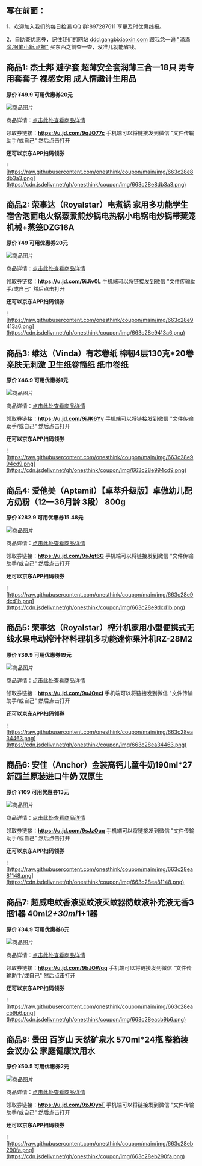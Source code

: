 ## 写在前面：

1、欢迎加入我们的每日捡漏 QQ 群:897287611 享更及时优惠线报。

2、自助查优惠券，记住我们的网站 [ddd.gangbixiaoxin.com](https://ddd.gangbixiaoxin.com) 跟我念一遍 ["滴滴滴.钢笔小新.点抗"](https://ddd.gangbixiaoxin.com) 买东西之前查一查，没准儿就能省钱。

## 商品1: 杰士邦 避孕套 超薄安全套润薄三合一18只 男专用套套子 裸感女用 成人情趣计生用品

**原价 ¥49.9 可用优惠券20元**

![商品图片](http://img14.360buyimg.com/n1/jfs/t1/188590/37/45149/72317/663b2f57F08e3d7e4/438752857bd9323c.jpg)

商品详情：[点击此处查看商品详情](https://union-click.jd.com/jdc?e=1003156031&amp;p=JF8BASIJK1olXwMEUV5VCUMTBF8IGloUWQAEXV5dCE0nRzBQRQQlBENHFRxWFlVPRjtUBABAQlRcCEBdCUoWB2kOElsVXQAdDRsBVXt-eBRhfVhWKGNJFCwrDShLQDxTTQFTUQoyVW5eCUsQCmkPHVIQbQdSVQ5cWEpHAl8IG2tDMwYDVV9YD0gXBG9mTRBPG1pKHBdtCXsXBW8MGFscWgMFVFtdOEsfBF_ftuPA17fX3OeJlsPAusjdkufBw44yZG5eOEsWAm0IH1wUXwYyZF5tC3tJbW5bHgwcDgRVOgMaQBFRCzVRdV0RXAMEXFdYOEkWAm0KK2slL3VlCFc6UhVeYzZRfTNUHXUCVAYbayx_bW1-YhxyWU9cKj8WWxYTADZ6YWsVbQ)

领取券链接：**https://u.jd.com/9qJQ77c** 手机端可以将链接发到微信 "文件传输助手/或自己" 然后点击打开

**还可以京东APP扫码领券**

![https://raw.githubusercontent.com/onesthink/coupon/main/img/663c28e8db3a3.png](https://cdn.jsdelivr.net/gh/onesthink/coupon/img/663c28e8db3a3.png)

## 商品2: 荣事达（Royalstar）电煮锅 家用多功能学生宿舍泡面电火锅蒸煮煎炒锅电热锅小电锅电炒锅带蒸笼 机械+蒸笼DZG16A

**原价 ¥49 可用优惠券20元**

![商品图片](http://img14.360buyimg.com/n1/jfs/t1/157018/11/42289/140605/663a1578Fd0166c95/bc41c68d90d13d00.jpg)

商品详情：[点击此处查看商品详情](https://union-click.jd.com/jdc?e=1003156031&amp;p=JF8BARkJK1olXwMEUV1YD04VBF8IGloUWgYEU1dbCkknRzBQRQQlBENHFRxWFlVPRjtUBABAQlRcCEBdCUoWBG8OHFITXwQdDRsBVXtPVTp_bhhGJGZaNhlVaBBiQhpdbAVTUQoyVW5eCUsQCmkPHVIQbQdSVQ5cWEpHAl8IG2tDMwYDVV9cCUgVBWg4GmsVWwYGV15UD04RC2wNK1sdWjbV-eaIgvrCi9bchdPC5KHX3eKJlsMnM18LK1sUXAQCUFlcCksnM284GGtLMwdRU1sNCU0ebTJPUwFTDU4AOllfDkoXBW0KK1kUXAQAZG5tSxd1BAl7X1tpBlBZLAE_dDMfWjpUfyBCMwRcFSsebCJcRRBgYQwTPVV0Im5dOA)

领取券链接：**https://u.jd.com/9iJiv0L** 手机端可以将链接发到微信 "文件传输助手/或自己" 然后点击打开

**还可以京东APP扫码领券**

![https://raw.githubusercontent.com/onesthink/coupon/main/img/663c28e9413a6.png](https://cdn.jsdelivr.net/gh/onesthink/coupon/img/663c28e9413a6.png)

## 商品3: 维达（Vinda）有芯卷纸 棉韧4层130克*20卷 亲肤无刺激 卫生纸卷筒纸 纸巾卷纸

**原价 ¥46.9 可用优惠券1元**

![商品图片](http://img14.360buyimg.com/n1/jfs/t1/248066/37/8530/161522/663b3e06F9c4ddcd5/a4ce5d4d69ea5f9c.jpg)

商品详情：[点击此处查看商品详情](https://union-click.jd.com/jdc?e=1003156031&amp;p=JF8BARkJK1olXwMEUVheDUMRAV8IGloUXA4LV11aDk8nRzBQRQQlBENHFRxWFlVPRjtUBABAQlRcCEBdCUoWAmcBGFgSWwIdDRsBVXtOaCxeZxNiNWVnKgJcUUJjcw9eHRt1UQoyVW5eCUsQCmkPHVIQbQdSVQ5cWEpHAl8IG2tDMwYDVV9cCUsQCm04GmsVWwYGV15UD08WAG8NK1sdWjbV-eaIgvrCi9bchdPC5KHX3eKJlsMnM18LK1sUXAQCUFlcCksnM284GGtLMwdRXF5eCRkQbTJPUwFTD0ddOlhZCEsfBG4KK1kUXAQAZG5teAJyaA53RilHIG5QEScvWElffGlvGT9BMwRkIBg2cSkeCx9NcgASDm1cCW5dOA)

领取券链接：**https://u.jd.com/9iJK6Yv** 手机端可以将链接发到微信 "文件传输助手/或自己" 然后点击打开

**还可以京东APP扫码领券**

![https://raw.githubusercontent.com/onesthink/coupon/main/img/663c28e994cd9.png](https://cdn.jsdelivr.net/gh/onesthink/coupon/img/663c28e994cd9.png)

## 商品4: 爱他美（Aptamil）【卓萃升级版】卓傲幼儿配方奶粉（12—36月龄   3段） 800g

**原价 ¥282.9 可用优惠券15.48元**

![商品图片](http://img14.360buyimg.com/n1/jfs/t1/180249/7/44496/112790/663b7a92F2bd8c97f/bef6166ec0f94641.jpg)

商品详情：[点击此处查看商品详情](https://union-click.jd.com/jdc?e=1003156031&amp;p=JF8BARkJK1olXwMEVF5cCEsWAF8IGloUWQEAU11dAUgnRzBQRQQlBENHFRxWFlVPRjtUBABAQlRcCEBdCUoWB2gKHFgVVAUdDRsBVXtjVjsOWi5UG2N8Uz4LQB9hBxRUHSV1UQoyVW5eCUsQCmkPHVIQbQdSVQ5cWEpHAl8IG2tDMwYDVV9cCUgQBGY4GmsVWwYGV15UD08UBmsNK1sdWjbV-eaIgvrCi9bchdPC5KHX3eKJlsMnM18LK1sUXAQCUFlcCksnM284GGtLMwdRUlxcWxwSbTJPUwFTCVFKOllfD0IUBmsIK1kUXAQAZG5tXBxxUzJ7GwNgB2FhED8CVEpQextrbxNmMwRDBDY0ThZiSy9tGgNqFGIAN25dOA)

领取券链接：**https://u.jd.com/9sJgt6G** 手机端可以将链接发到微信 "文件传输助手/或自己" 然后点击打开

**还可以京东APP扫码领券**

![https://raw.githubusercontent.com/onesthink/coupon/main/img/663c28e9dcd1b.png](https://cdn.jsdelivr.net/gh/onesthink/coupon/img/663c28e9dcd1b.png)

## 商品5: 荣事达（Royalstar）榨汁机家用小型便携式无线水果电动榨汁杯料理机多功能迷你果汁机RZ-28M2

**原价 ¥39.9 可用优惠券19元**

![商品图片](http://img14.360buyimg.com/n1/jfs/t1/108976/5/49909/115083/662c618dF351b3f7b/e29461fe9c537474.jpg)

商品详情：[点击此处查看商品详情](https://union-click.jd.com/jdc?e=1003156031&amp;p=JF8BARkJK1olXwMEVV5fDUoUB18IGloUWAICVl5VAEInRzBQRQQlBENHFRxWFlVPRjtUBABAQlRcCEBdCUoWBmsIGVsdVQ8dDRsBVXtPU3UBelsTImZZKgAmDgJCfGhVZC9lUQoyVW5eCUsQCmkPHVIQbQdSVQ5cWEpHAl8IG2tDMwYDVV9cCUgVBWg4GmsVWwYGV15UD08fAmwMK1sdWjbV-eaIgvrCi9bchdPC5KHX3eKJlsMnM18LK1sUXAQCUFlcCksnM284GGtLMwdRUl1ZDk9DbTJPUwFTBl5aOlhZCEwVAmgOK1kUXAQAZG5tXBxxUzJ7GwNgB2FhEF8ueklQextKb1gWMwRDBDY0ThZiSy9tGgNXPGFRN25dOA)

领取券链接：**https://u.jd.com/9uJOeci** 手机端可以将链接发到微信 "文件传输助手/或自己" 然后点击打开

**还可以京东APP扫码领券**

![https://raw.githubusercontent.com/onesthink/coupon/main/img/663c28ea34463.png](https://cdn.jsdelivr.net/gh/onesthink/coupon/img/663c28ea34463.png)

## 商品6: 安佳（Anchor）金装高钙儿童牛奶190ml*27新西兰原装进口牛奶 双原生

**原价 ¥109 可用优惠券13元**

![商品图片](http://img14.360buyimg.com/n1/jfs/t1/227337/36/17887/194935/6630c50aF492c3879/24fa9273ef53d80e.jpg)

商品详情：[点击此处查看商品详情](https://union-click.jd.com/jdc?e=1003156031&amp;p=JF8BAQ8JK1olXwMEUVxeAU8SA18IH14SVAUEZBoCUBVIMzZNXhpXVhgcDBsJVFRMVnBaRQcLXQIHU1deDlRORjNVKwxCHUJjLj1YbTYNd2dLXSdiORhCJBhRBHsWM2wJG1wcWwEEXVttCRsWU25YGgsUbQYCZAgzCEoWAm4IHl4cWjYDZF5bCE8UA2YPHFoXXwEyVFZaOJy6u7qCqo6d5NKc3Inkr56ev7uWk2slbQUyVF9cCksTBG4KG2slXTYBZAAzCRgRAW8NHFp7AEFKDhgHUA95BG0PHlgUXwcyVl9cCkknM192Wx9pFlVaPzkrDghJfgtNHCwQB3tLDxszCihyZTBoTyVtWEJGKjoZXBFMM284)

领取券链接：**https://u.jd.com/9sJzOuq** 手机端可以将链接发到微信 "文件传输助手/或自己" 然后点击打开

**还可以京东APP扫码领券**

![https://raw.githubusercontent.com/onesthink/coupon/main/img/663c28ea81148.png](https://cdn.jsdelivr.net/gh/onesthink/coupon/img/663c28ea81148.png)

## 商品7: 超威电蚊香液驱蚊液灭蚊器防蚊液补充液无香3瓶1器 40ml*2+30ml*1+1器

**原价 ¥34.9 可用优惠券6元**

![商品图片](http://img14.360buyimg.com/n1/jfs/t1/95169/39/43897/151685/662e0732F2bbe4bf9/88edb61c4953771a.jpg)

商品详情：[点击此处查看商品详情](https://union-click.jd.com/jdc?e=1003156031&amp;p=JF8BARkJK1olXwMEUV5dCUsVBV8IGloUXQcCVFlaAUsnRzBQRQQlBENHFRxWFlVPRjtUBABAQlRcCEBdCUoWA24IG1wSVAYdDRsBVXtCBGZ3HFN8NWQGUzkUUC5iQBZue11DUQoyVW5eCUsQCmkPHVIQbQdSVQ5cWEpHAl8IG2tDMwYDVV9dCUoTAWk4GmsVWwYGV15UD0wUAmkNK1sdWjbV-eaIgvrCi9bchdPC5KHX3eKJlsMnM18LK1sUXAQCUFlcCksnM284GGtLMwdRUl0JCxwUbTJPUwFTAEEFOlhZC0sXAG0KK1kUXAQAZG5tf0JhdmkJYlN8PnMGFSk7dkMUWW9uSwF9MwRlJzcpTkNoQWYMZh8WIFxKVG5dOA)

领取券链接：**https://u.jd.com/9bJOWqq** 手机端可以将链接发到微信 "文件传输助手/或自己" 然后点击打开

**还可以京东APP扫码领券**

![https://raw.githubusercontent.com/onesthink/coupon/main/img/663c28eacb9b6.png](https://cdn.jsdelivr.net/gh/onesthink/coupon/img/663c28eacb9b6.png)

## 商品8: 景田 百岁山 天然矿泉水 570ml*24瓶 整箱装 会议办公 家庭健康饮用水

**原价 ¥50.5 可用优惠券2元**

![商品图片](http://img14.360buyimg.com/n1/jfs/t1/123217/25/3781/156071/5ed64652Eb21daf45/2bcd486e582b5c92.jpg)

商品详情：[点击此处查看商品详情](https://union-click.jd.com/jdc?e=1003156031&amp;p=JF8BAQ0JK1olXwMEVFtcAE0VA18AH1gcWgUyEAEFVhQnWipNWhkeQxhaEQoBFxBCHD1WR0UdWQULU11CUQ5LXl9LbR9gC1AYHDsgEkkJSzIJaANlPVxUWFJtCXsUAm8PEl0SWw8HZF8NCRsWU25YGmsVXTZAOggNVw5DXGwJGFolXDYCUl5ZC0seBGgKElwXbQYKU26KpfPCid7dk-LBw47V7fmIgffDnec4K2sWbQYDVVxdDEwWAW84K1slXjZcOl8OAEsUC2kPdQZSFVxEC1cZZk0TAmYBGlMQbQQDVVxfOHsnSDtfYAFyX1xgVjomQEhIdT9MYB9wCEReOlwCVA9BcRBOUjhnL01QJyQPansXMw)

领取券链接：**https://u.jd.com/9zJOyoT** 手机端可以将链接发到微信 "文件传输助手/或自己" 然后点击打开

**还可以京东APP扫码领券**

![https://raw.githubusercontent.com/onesthink/coupon/main/img/663c28eb290fa.png](https://cdn.jsdelivr.net/gh/onesthink/coupon/img/663c28eb290fa.png)

